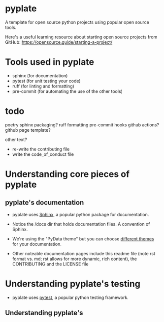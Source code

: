 # pyplate

A template for open source python projects using popular open source tools.

Here's a useful learning resource about starting open source projects from GitHub:
https://opensource.guide/starting-a-project/

# Tools used in pyplate

- sphinx (for documentation)
- pytest (for unit testing your code)
- ruff (for linting and formatting)
- pre-commit (for automating the use of the other tools)


# todo
poetry
sphinx
packaging?
ruff formatting
pre-commit hooks
github actions?
github page template?

other text? 
- re-write the contributing file 
- write the code_of_conduct file


# Understanding core pieces of pyplate

## pyplate's documentation

- pyplate uses [Sphinx](https://www.sphinx-doc.org), a popular python package for documentation.

- Notice the /docs dir that holds documentation files. A convention of Sphinx.

- We're using the "PyData theme" but you can choose [different themes](https://sphinx-themes.org) for your documentation.

- Other noteable documentation pages include this readme file (note rst format vs. md; rst allows for more dynamic, rich content), the CONTRIBUTING and the LICENSE file

# Understanding pyplate's testing

- pyplate uses [pytest](https://docs.pytest.org), a popular python testing framework.


## Understanding pyplate's 


